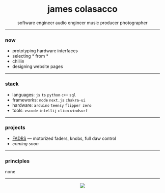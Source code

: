 <h1 align="center">james colasacco</h1>

<p align="center">
  software engineer
  audio engineer
  music producer
  photographer
</p>

---

### now

- prototyping hardware interfaces
- selecting * from *
- chillin
- designing website pages

---

### stack

- languages: `js` `ts` `python` `c++` `sql`
- frameworks: `node` `next.js` `chakra-ui`
- hardware: `arduino` `teensy` `flipper zero`
- tools: `vscode` `intellij` `clion` `windsurf`

---

### projects

- [FADRS](https://github.com/jamescolasacco/fadrs) — motorized faders, knobs, full daw control  
- *coming soon*

---

### principles

none

---

<p align="center">
  <img src="https://github-readme-stats.vercel.app/api?username=jamescolasacco&show_icons=false&theme=codeSTACKr&hide_title=true&hide=stars,prs,issues,contribs" />
</p>
